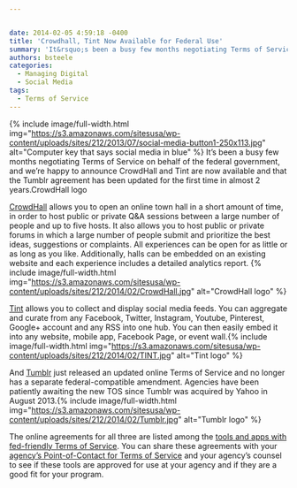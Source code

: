 ```yaml
---


date: 2014-02-05 4:59:18 -0400
title: 'Crowdhall, Tint Now Available for Federal Use'
summary: 'It&rsquo;s been a busy few months negotiating Terms of Service on behalf of the federal government, and we&rsquo;re happy to announce CrowdHall and Tint are now available and that the Tumblr agreement has been updated for the first time in almost 2 years.CrowdHall logo CrowdHall'
authors: bsteele
categories:
  - Managing Digital
  - Social Media
tags:
  - Terms of Service
---
```


{% include image/full-width.html img="https://s3.amazonaws.com/sitesusa/wp-content/uploads/sites/212/2013/07/social-media-button1-250x113.jpg" alt="Computer key that says social media in blue" %}
It’s been a busy few months negotiating Terms of Service on behalf of the federal government, and we’re happy to announce CrowdHall and Tint are now available and that the Tumblr agreement has been updated for the first time in almost 2 years.CrowdHall logo

[CrowdHall](https://crowdhall.com/) allows you to open an online town hall in a short amount of time, in order to host public or private Q&A sessions between a large number of people and up to five hosts. It also allows you to host public or private forums in which a large number of people submit and prioritize the best ideas, suggestions or complaints. All experiences can be open for as little or as long as you like. Additionally, halls can be embedded on an existing website and each experience includes a detailed analytics report. {% include image/full-width.html img="https://s3.amazonaws.com/sitesusa/wp-content/uploads/sites/212/2014/02/CrowdHall.jpg" alt="CrowdHall logo" %}


[Tint](http://www.tintup.com/) allows you to collect and display social media feeds. You can aggregate and curate from any Facebook, Twitter, Instagram, Youtube, Pinterest, Google+ account and any RSS into one hub. You can then easily embed it into any website, mobile app, Facebook Page, or event wall.{% include image/full-width.html img="https://s3.amazonaws.com/sitesusa/wp-content/uploads/sites/212/2014/02/TINT.jpg" alt="Tint logo" %}


And [Tumblr](https://www.tumblr.com/) just released an updated online Terms of Service and no longer has a separate federal-compatible amendment. Agencies have been patiently awaiting the new TOS since Tumblr was acquired by Yahoo in August 2013.{% include image/full-width.html img="https://s3.amazonaws.com/sitesusa/wp-content/uploads/sites/212/2014/02/Tumblr.jpg" alt="Tumblr logo" %}


The online agreements for all three are listed among the [tools and apps with fed-friendly Terms of Service](https://www.WHATEVER/resources/negotiated-terms-of-service-agreements/). You can share these agreements with your [agency’s Point-of-Contact for Terms of Service](https://www.WHATEVER/resources/agency-points-of-contact-for-federal-compatible-terms-of-service-agreements/) and your agency’s counsel to see if these tools are approved for use at your agency and if they are a good fit for your program.